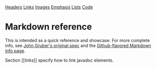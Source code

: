 [Headers](header.md)
[Links](links.md)
[Images](image.md)
[Emphasis](emphasis.md)
[Lists](lists.md)
[Code](code.md)


# Markdown reference

This is intended as a quick reference and showcase. For more complete info, see 
[John Gruber's original spec](http://daringfireball.net/projects/markdown/) and the 
[Github-flavored Markdown info page](http://github.github.com/github-flavored-markdown/).


Section [[links]] specify how to link javadoc elements.

